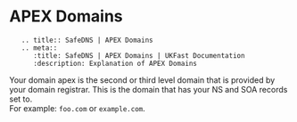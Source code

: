 # APEX Domains
```eval_rst
   .. title:: SafeDNS | APEX Domains
   .. meta::
      :title: SafeDNS | APEX Domains | UKFast Documentation
      :description: Explanation of APEX Domains

```

Your domain apex is the second or third level domain that is provided by your domain registrar. This is the domain that has your NS and SOA records set to.</br>
For example: `foo.com` or `example.com`.
